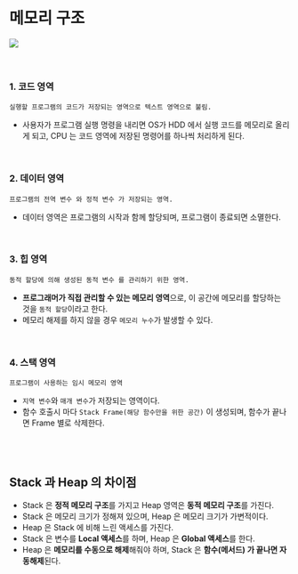 # 메모리 구조
![](https://images.velog.io/images/sangwoo24/post/8aac72ce-96a7-4d78-9e4e-3d9315ded059/%EC%8A%A4%ED%81%AC%EB%A6%B0%EC%83%B7%202021-05-10%20%EC%98%A4%ED%9B%84%202.09.11.png)
<br><br><br>

### 1. 코드 영역
```
실행할 프로그램의 코드가 저장되는 영역으로 텍스트 영역으로 불림.
```
- 사용자가 프로그램 실행 명령을 내리면 OS가 HDD 에서 실행 코드를 메모리로 올리게 되고, CPU 는 코드 영역에 저장된 명령어를 하나씩 처리하게 된다.
<br>

### 2. 데이터 영역
```
프로그램의 전역 변수 와 정적 변수 가 저장되는 영역.
```
- 데이터 영역은 프로그램의 시작과 함께 할당되며, 프로그램이 종료되면 소멸한다.
<br>

### 3. 힙 영역
```
동적 할당에 의해 생성된 동적 변수 를 관리하기 위한 영역.
```
- **프로그래머가 직접 관리할 수 있는 메모리 영역**으로, 이 공간에 메모리를 할당하는 것을 `동적 할당`이라고 한다.
- 메모리 해제를 하지 않을 경우 `메모리 누수`가 발생할 수 있다.
<br>

### 4. 스택 영역
```
프로그램이 사용하는 임시 메모리 영역
```
- `지역 변수`와 `매개 변수`가 저장되는 영역이다. 
- 함수 호출시 마다 `Stack Frame(해당 함수만을 위한 공간)` 이 생성되며, 함수가 끝나면 Frame 별로 삭제한다.
<br><br><br><br>

## Stack 과 Heap 의 차이점
- Stack 은 **정적 메모리 구조**를 가지고 Heap 영역은 **동적 메모리 구조**를 가진다.
- Stack 은 메모리 크기가 정해져 있으며, Heap 은 메모리 크기가 가변적이다.
- Heap 은 Stack 에 비해 느린 액세스를 가진다.
- Stack 은 변수를 **Local 액세스**를 하며, Heap 은 **Global 액세스**를 한다.
- Heap 은 **메모리를 수동으로 해제**해줘야 하며, Stack 은 **함수(메서드) 가 끝나면 자동해제**된다.